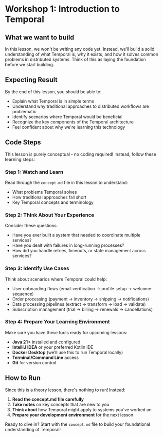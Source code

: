 # Workshop 1: Introduction to Temporal

## What we want to build

In this lesson, we won't be writing any code yet. Instead, we'll build a solid understanding of what Temporal is, why it exists, and how it solves common problems in distributed systems. Think of this as laying the foundation before we start building.

## Expecting Result

By the end of this lesson, you should be able to:

- Explain what Temporal is in simple terms
- Understand why traditional approaches to distributed workflows are problematic
- Identify scenarios where Temporal would be beneficial
- Recognize the key components of the Temporal architecture
- Feel confident about why we're learning this technology

## Code Steps

This lesson is purely conceptual - no coding required! Instead, follow these learning steps:

### Step 1: Watch and Learn
Read through the `concept.md` file in this lesson to understand:
- What problems Temporal solves
- How traditional approaches fall short
- Key Temporal concepts and terminology

### Step 2: Think About Your Experience
Consider these questions:
- Have you ever built a system that needed to coordinate multiple services?
- Have you dealt with failures in long-running processes?
- How did you handle retries, timeouts, or state management across services?

### Step 3: Identify Use Cases
Think about scenarios where Temporal could help:
- User onboarding flows (email verification → profile setup → welcome sequence)
- Order processing (payment → inventory → shipping → notifications)
- Data processing pipelines (extract → transform → load → validate)
- Subscription management (trial → billing → renewals → cancellations)

### Step 4: Prepare Your Learning Environment
Make sure you have these tools ready for upcoming lessons:
- **Java 21+** installed and configured
- **IntelliJ IDEA** or your preferred Kotlin IDE
- **Docker Desktop** (we'll use this to run Temporal locally)
- **Terminal/Command Line** access
- **Git** for version control

## How to Run

Since this is a theory lesson, there's nothing to run! Instead:

1. **Read the concept.md file carefully**
2. **Take notes** on key concepts that are new to you
3. **Think about** how Temporal might apply to systems you've worked on
4. **Prepare your development environment** for the next lesson

Ready to dive in? Start with the `concept.md` file to build your foundational understanding of Temporal! 